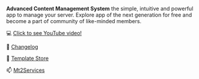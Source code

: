 <p><strong>Advanced Content Management System</strong>&nbsp;the simple, intuitive and powerful app to manage your server. Explore app of the next generation for free and become a part of community of like-minded members.</p>

<p>💻 <a href="https://www.youtube.com/watch?v=5E2dTe8TU4A&amp;feature=emb_title">Click to see YouTube video!</a></p>
<p>🔭 <a href="https://cms.mt2-services.eu/changelog/">Changelog</a></p>
<p>🌱 <a href="https://cms.mt2-services.eu/store/?category=templates">Template Store</a></p>
<p>📫 <a href="https://mt2-services.eu/">Mt2Services</a></p>

